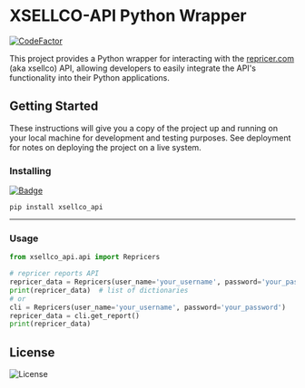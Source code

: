 # XSELLCO-API Python Wrapper

[![CodeFactor](https://www.codefactor.io/repository/github/yberezkin/xsellco-api/badge)](https://www.codefactor.io/repository/github/yberezkin/xsellco-api)

This project provides a Python wrapper for interacting with the [repricer.com](https://www.repricer.com/) (aka xsellco) API, allowing developers to easily integrate the API's functionality into their Python applications.

## Getting Started

These instructions will give you a copy of the project up and running on
your local machine for development and testing purposes. See deployment
for notes on deploying the project on a live system.

### Installing
[![Badge](https://img.shields.io/pypi/v/xsellco-api?style=for-the-badge)](https://pypi.org/project/xsellco-api/)

    pip install xsellco_api

---

### Usage

```python
from xsellco_api.api import Repricers

# repricer reports API
repricer_data = Repricers(user_name='your_username', password='your_password').get_report()
print(repricer_data)  # list of dictionaries
# or
cli = Repricers(user_name='your_username', password='your_password')
repricer_data = cli.get_report()
print(repricer_data)
```

## License

![License](https://img.shields.io/github/license/yberezkin/xsellco-api?style=for-the-badge)
